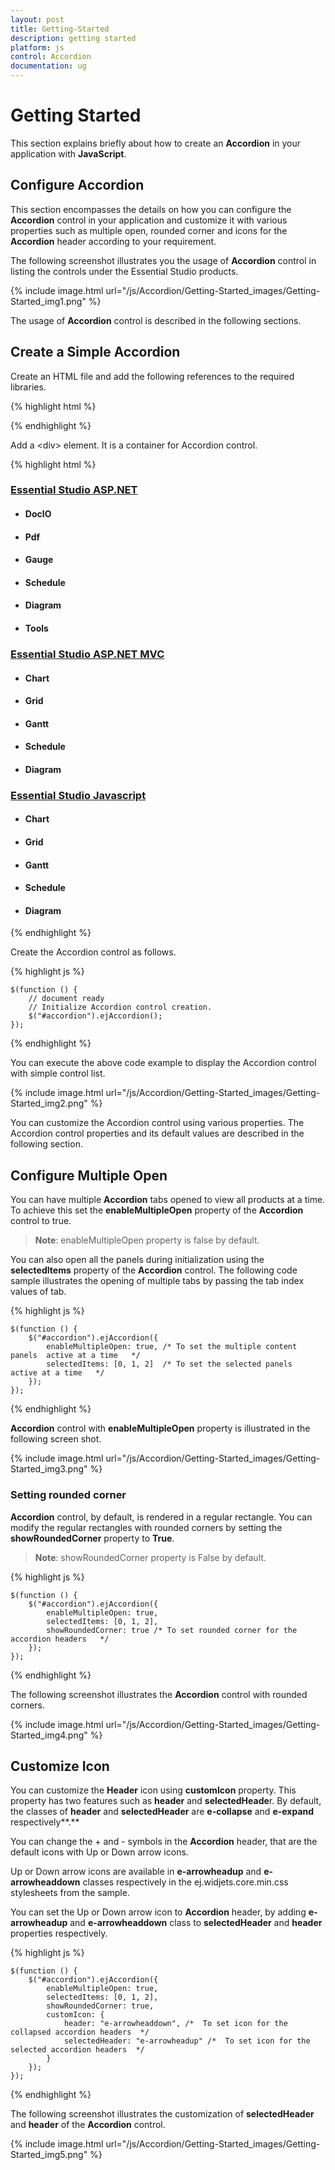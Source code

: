```yaml
---
layout: post
title: Getting-Started
description: getting started
platform: js
control: Accordion 
documentation: ug
---
```


# Getting Started

This section explains briefly about how to create an **Accordion** in your application with **JavaScript**.

## Configure Accordion

This section encompasses the details on how you can configure the **Accordion** control in your application and customize it with various properties such as multiple open, rounded corner and icons for the **Accordion** header according to your requirement.

The following screenshot illustrates you the usage of **Accordion** control in listing the controls under the Essential Studio products. 

{% include image.html url="/js/Accordion/Getting-Started_images/Getting-Started_img1.png" %}

The usage of **Accordion** control is described in the following sections.

## Create a Simple Accordion

Create an HTML file and add the following references to the required libraries.

{% highlight html %}

<html>
<head>
    <title>Essential Studio for JavaScript : Default Functionalities</title>
    <meta name="viewport" content="width=device-width, initial-scale=1.0" charset="utf-8" />
    <!-- Style sheet for default theme (flat azure) -->
    <link href="http://cdn.syncfusion.com/{{ site.releaseversion }}/js/web/flat-azure/ej.web.all.min.css" rel="stylesheet" />
    <!--Scripts-->
    <script src="http://cdn.syncfusion.com/js/assets/external/jquery-1.10.2.min.js"></script>
    <script src="http://cdn.syncfusion.com/js/assets/external/jquery.globalize.min.js"></script>
    <script src="http://cdn.syncfusion.com/js/assets/external/jquery.easing.1.3.min.js"></script>
    <script src="http://cdn.syncfusion.com/{{ site.releaseversion }}/js/web/ej.web.all.min.js"></script>
    <!--Add custom scripts here -->
</head>
<body>
    <!-- Add Accordion element here. -->
</body>
</html>
    

{% endhighlight %}



Add a &lt;div&gt; element. It is a container for Accordion control.



{% highlight html %}


<div id="accordion" style="width: 500px">
    <h3>
        <a href="#">Essential Studio ASP.NET</a>
    </h3>
    <div>
        <!-- add accordion contents here to load contents under this header -->
        <ul>
            <li>
                <h4>DocIO</h4>
            </li>
            <li>
                <h4>Pdf  </h4>
            </li>
            <li>
                <h4>Gauge  </h4>
            </li>
            <li>
                <h4>Schedule  </h4>
            </li>
            <li>
                <h4>Diagram  </h4>
            </li>
            <li>
                <h4>Tools </h4>
            </li>
        </ul>
    </div>
    <h3>
        <a href="#">Essential Studio ASP.NET MVC</a>
    </h3>
    <div>
        <!-- add accordion contents here to load contents under this header -->
        <ul>
            <li>
                <h4>Chart </h4>
            </li>
            <li>
                <h4>Grid  </h4>
            </li>
            <li>
                <h4>Gantt  </h4>
            </li>
            <li>
                <h4>Schedule  </h4>
            </li>
            <li>
                <h4>Diagram  </h4>
            </li>
        </ul>
    </div>
    <h3>
        <a href="#">Essential Studio Javascript</a>
    </h3>
    <div>
        <!-- add accordion contents here to load contents under this header -->
        <ul>
            <li>
                <h4>Chart </h4>
            </li>
            <li>
                <h4>Grid  </h4>
            </li>
            <li>
                <h4>Gantt  </h4>
            </li>
            <li>
                <h4>Schedule  </h4>
            </li>
            <li>
                <h4>Diagram  </h4>
            </li>
        </ul>
    </div>
</div>


{% endhighlight %}


Create the Accordion control as follows.

{% highlight js %}
  
    $(function () {
        // document ready
        // Initialize Accordion control creation.
        $("#accordion").ejAccordion();
    });

{% endhighlight %}

You can execute the above code example to display the Accordion control with simple control list.



{% include image.html url="/js/Accordion/Getting-Started_images/Getting-Started_img2.png" %}

You can customize the Accordion control using various properties. The Accordion control properties and its default values are described in the following section.

## Configure Multiple Open

You can have multiple **Accordion** tabs opened to view all products at a time. To achieve this set the **enableMultipleOpen** property of the **Accordion** control to true.

> **Note**: enableMultipleOpen property is false by default.

You can also open all the panels during initialization using the **selectedItems** property of the **Accordion** control. The following code sample illustrates the opening of multiple tabs by passing the tab index values of tab.

{% highlight js %}

    $(function () {
        $("#accordion").ejAccordion({
            enableMultipleOpen: true, /* To set the multiple content panels  active at a time   */
            selectedItems: [0, 1, 2]  /* To set the selected panels  active at a time   */
        });
    });   


{% endhighlight %}



**Accordion** control with **enableMultipleOpen** property is illustrated in the following screen shot.

{% include image.html url="/js/Accordion/Getting-Started_images/Getting-Started_img3.png" %}

### Setting rounded corner

**Accordion** control, by default, is rendered in a regular rectangle. You can modify the regular rectangles with rounded corners by setting the **showRoundedCorner** property to **True**.

> **Note**: showRoundedCorner property is False by default.



{% highlight js %}

    $(function () {
        $("#accordion").ejAccordion({
            enableMultipleOpen: true,
            selectedItems: [0, 1, 2],
            showRoundedCorner: true /* To set rounded corner for the accordion headers   */
        });
    });       

{% endhighlight %}

The following screenshot illustrates the **Accordion** control with rounded corners.

{% include image.html url="/js/Accordion/Getting-Started_images/Getting-Started_img4.png" %}

## Customize Icon

You can customize the **Header** icon using **customIcon** property. This property has two features such as **header** and **selectedHeade**r. By default, the classes of **header** and **selectedHeader** are **e-collapse** and **e-expand** respectively**.**

You can change the + and - symbols in the **Accordion** header, that are the default icons with Up or Down arrow icons. 

Up or Down arrow icons are available in **e-arrowheadup** and **e- arrowheaddown** classes respectively in the ej.widjets.core.min.css stylesheets from the sample. 

You can set the Up or Down arrow icon to **Accordion** header, by adding **e-arrowheadup** and **e-arrowheaddown** class to **selectedHeader** and **header** properties respectively.

{% highlight js %}

  
    $(function () {
        $("#accordion").ejAccordion({
            enableMultipleOpen: true,
            selectedItems: [0, 1, 2],
            showRoundedCorner: true,
            customIcon: {
                header: "e-arrowheaddown", /*  To set icon for the collapsed accordion headers  */
                selectedHeader: "e-arrowheadup" /*  To set icon for the selected accordion headers  */
            }
        });
    });
  


{% endhighlight %}



The following screenshot illustrates the customization of **selectedHeader** and **header** of the **Accordion** control.

{% include image.html url="/js/Accordion/Getting-Started_images/Getting-Started_img5.png" %}

